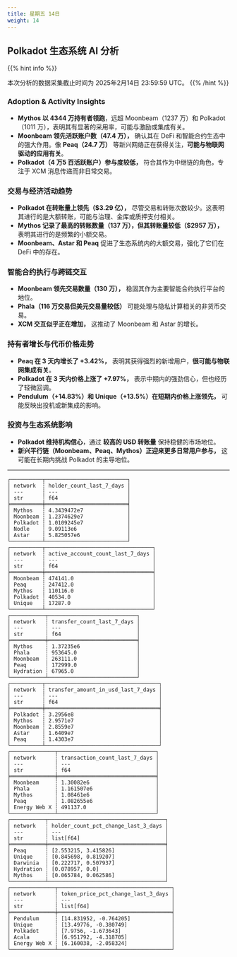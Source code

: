 ```yaml
---
title: 星期五 14日
weight: 14
---
```


## **Polkadot 生态系统 AI 分析**
{{% hint info %}}

本次分析的数据采集截止时间为 2025年2月14日 23:59:59 UTC。
{{% /hint %}}

### **Adoption & Activity Insights**
- **Mythos 以 4344 万持有者领跑**，远超 Moonbeam（1237 万）和 Polkadot（1011 万），表明其有显著的采用率，可能与激励或集成有关。
- **Moonbeam 领先活跃账户数（47.4 万），** 确认其在 DeFi 和智能合约生态中的强大作用。像 **Peaq（24.7 万）** 等新兴网络正在获得关注，**可能与物联网驱动的应用有关**。
- **Polkadot（4 万5 百活跃账户）参与度较低，** 符合其作为中继链的角色，专注于 XCM 消息传递而非日常交易。

### **交易与经济活动趋势**
- **Polkadot 在转账量上领先（$3.29 亿），** 尽管交易和转账次数较少。这表明其进行的是大额转账，可能与治理、金库或质押支付相关。
- **Mythos 记录了最高的转账数量（137 万），但其转账量较低（$2957 万），** 表明其进行的是频繁的小额交易。
- **Moonbeam、Astar 和 Peaq** 促进了生态系统内的大额交易，强化了它们在 DeFi 中的存在。

### **智能合约执行与跨链交互**
- **Moonbeam 领先交易数量（130 万），** 稳固其作为主要智能合约执行平台的地位。
- **Phala（116 万交易但美元交易量较低）** 可能处理与隐私计算相关的非货币交易。
- **XCM 交互似乎正在增加，** 这推动了 Moonbeam 和 Astar 的增长。

### **持有者增长与代币价格走势**
- **Peaq 在 3 天内增长了 +3.42%，** 表明其获得强烈的新增用户，**很可能与物联网集成有关**。
- **Polkadot 在 3 天内价格上涨了 +7.97%，** 表示中期内的强劲信心，但也经历了轻微回调。
- **Pendulum（+14.83%）和 Unique（+13.5%）在短期内价格上涨领先，** 可能反映出投机或新集成的影响。

### **投资与生态系统影响**
- **Polkadot 维持机构信心**，通过 **较高的 USD 转账量** 保持稳健的市场地位。
- **新兴平行链（Moonbeam、Peaq、Mythos）正迎来更多日常用户参与，** 这可能在长期内挑战 Polkadot 的主导地位。

---

```
┌──────────┬──────────────────────────┐
│ network  ┆ holder_count_last_7_days │
│ ---      ┆ ---                      │
│ str      ┆ f64                      │
╞══════════╪══════════════════════════╡
│ Mythos   ┆ 4.3439472e7              │
│ Moonbeam ┆ 1.2374629e7              │
│ Polkadot ┆ 1.0109245e7              │
│ Nodle    ┆ 9.09113e6                │
│ Astar    ┆ 5.825057e6               │
└──────────┴──────────────────────────┘
┌──────────┬──────────────────────────────────┐
│ network  ┆ active_account_count_last_7_days │
│ ---      ┆ ---                              │
│ str      ┆ f64                              │
╞══════════╪══════════════════════════════════╡
│ Moonbeam ┆ 474141.0                         │
│ Peaq     ┆ 247412.0                         │
│ Mythos   ┆ 110116.0                         │
│ Polkadot ┆ 40534.0                          │
│ Unique   ┆ 17287.0                          │
└──────────┴──────────────────────────────────┘
┌───────────┬────────────────────────────┐
│ network   ┆ transfer_count_last_7_days │
│ ---       ┆ ---                        │
│ str       ┆ f64                        │
╞═══════════╪════════════════════════════╡
│ Mythos    ┆ 1.37235e6                  │
│ Phala     ┆ 953645.0                   │
│ Moonbeam  ┆ 263111.0                   │
│ Peaq      ┆ 172999.0                   │
│ Hydration ┆ 67965.0                    │
└───────────┴────────────────────────────┘
┌──────────┬────────────────────────────────────┐
│ network  ┆ transfer_amount_in_usd_last_7_days │
│ ---      ┆ ---                                │
│ str      ┆ f64                                │
╞══════════╪════════════════════════════════════╡
│ Polkadot ┆ 3.2956e8                           │
│ Mythos   ┆ 2.9571e7                           │
│ Moonbeam ┆ 2.8559e7                           │
│ Astar    ┆ 1.6409e7                           │
│ Peaq     ┆ 1.4303e7                           │
└──────────┴────────────────────────────────────┘
┌──────────────┬───────────────────────────────┐
│ network      ┆ transaction_count_last_7_days │
│ ---          ┆ ---                           │
│ str          ┆ f64                           │
╞══════════════╪═══════════════════════════════╡
│ Moonbeam     ┆ 1.30082e6                     │
│ Phala        ┆ 1.161507e6                    │
│ Mythos       ┆ 1.08461e6                     │
│ Peaq         ┆ 1.082655e6                    │
│ Energy Web X ┆ 491137.0                      │
└──────────────┴───────────────────────────────┘
┌───────────┬─────────────────────────────────────┐
│ network   ┆ holder_count_pct_change_last_3_days │
│ ---       ┆ ---                                 │
│ str       ┆ list[f64]                           │
╞═══════════╪═════════════════════════════════════╡
│ Peaq      ┆ [2.553215, 3.415826]                │
│ Unique    ┆ [0.845698, 0.819207]                │
│ Darwinia  ┆ [0.222717, 0.507937]                │
│ Hydration ┆ [0.078957, 0.0]                     │
│ Mythos    ┆ [0.065784, 0.062586]                │
└───────────┴─────────────────────────────────────┘
┌──────────────┬────────────────────────────────────┐
│ network      ┆ token_price_pct_change_last_3_days │
│ ---          ┆ ---                                │
│ str          ┆ list[f64]                          │
╞══════════════╪════════════════════════════════════╡
│ Pendulum     ┆ [14.831952, -0.764205]             │
│ Unique       ┆ [13.49776, -0.380749]              │
│ Polkadot     ┆ [7.9756, -1.673643]                │
│ Acala        ┆ [6.951792, -4.318705]              │
│ Energy Web X ┆ [6.160038, -2.058324]              │
└──────────────┴────────────────────────────────────┘
```
